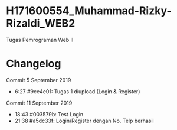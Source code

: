 # H171600554_Muhammad-Rizky-Rizaldi_WEB2
Tugas Pemrograman Web II

# Changelog
Commit 5 September 2019
- 6:27 #9ce4e01: Tugas 1 diupload (Login & Register)

Commit 11 September 2019
- 18:43 #003579b: Test Login
- 21:38 #a5dc33f: Login/Register dengan No. Telp berhasil
